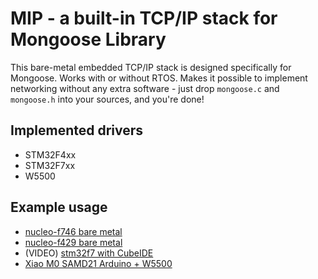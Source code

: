 # MIP - a built-in TCP/IP stack for Mongoose Library

This bare-metal embedded TCP/IP stack is designed specifically for Mongoose.
Works with or without RTOS. Makes it possible to implement networking without
any extra software - just drop `mongoose.c` and `mongoose.h` into your sources,
and you're done!

## Implemented drivers

- STM32F4xx
- STM32F7xx
- W5500

## Example usage

- [nucleo-f746 bare metal](../examples/stm32/nucleo-f746zg-baremetal)
- [nucleo-f429 bare metal](../examples/stm32/nucleo-f429zi-baremetal)
- (VIDEO) [stm32f7 with CubeIDE](https://www.youtube.com/watch?v=8htC_TSBeO0)
- [Xiao M0 SAMD21 Arduino + W5500](../examples/arduino/w5500)
